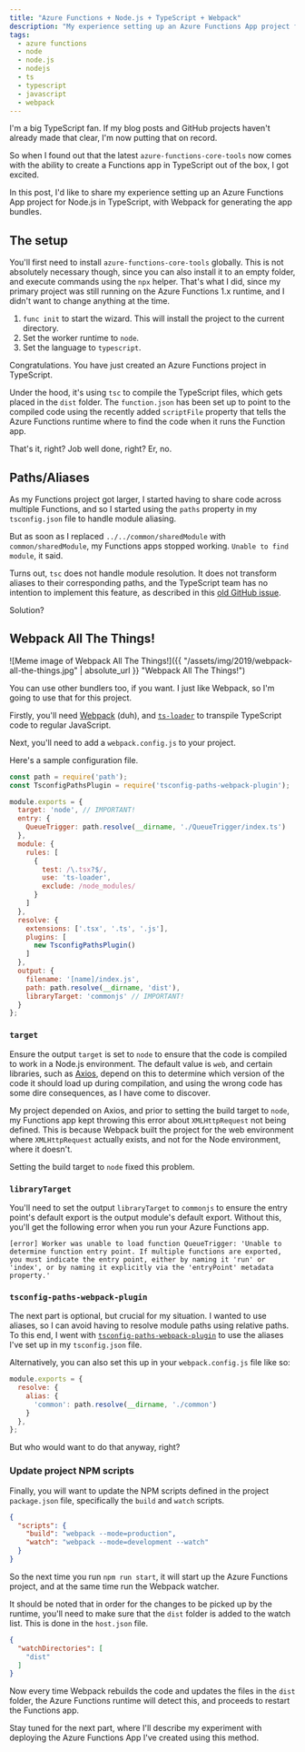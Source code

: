 ```yaml
---
title: "Azure Functions + Node.js + TypeScript + Webpack"
description: "My experience setting up an Azure Functions App project for Node.js in TypeScript using Webpack."
tags:
  - azure functions
  - node
  - node.js
  - nodejs
  - ts
  - typescript
  - javascript
  - webpack
---
```


I'm a big TypeScript fan. If my blog posts and GitHub projects haven't already made that clear, I'm now putting that on record.

So when I found out that the latest `azure-functions-core-tools` now comes with the ability to create a Functions app in TypeScript out of the box, I got excited.

In this post, I'd like to share my experience setting up an Azure Functions App project for Node.js in TypeScript, with Webpack for generating the app bundles.

<!--more-->

## The setup

You'll first need to install `azure-functions-core-tools` globally. This is not absolutely necessary though, since you can also install it to an empty folder, and execute commands using the `npx` helper. That's what I did, since my primary project was still running on the Azure Functions 1.x runtime, and I didn't want to change anything at the time.

1. `func init` to start the wizard. This will install the project to the current directory.
2. Set the worker runtime to `node`.
3. Set the language to `typescript`.

Congratulations. You have just created an Azure Functions project in TypeScript.

Under the hood, it's using `tsc` to compile the TypeScript files, which gets placed in the `dist` folder. The `function.json` has been set up to point to the compiled code using the recently added `scriptFile` property that tells the Azure Functions runtime where to find the code when it runs the Function app.

That's it, right? Job well done, right? Er, no.

## Paths/Aliases

As my Functions project got larger, I started having to share code across multiple Functions, and so I started using the `paths` property in my `tsconfig.json` file to handle module aliasing.

But as soon as I replaced `../../common/sharedModule` with `common/sharedModule`, my Functions apps stopped working. `Unable to find module`, it said.

Turns out, `tsc` does not handle module resolution. It does not transform aliases to their corresponding paths, and the TypeScript team has no intention to implement this feature, as described in this [old GitHub issue][0].

Solution?

## Webpack All The Things!

![Meme image of Webpack All The Things!]({{ "/assets/img/2019/webpack-all-the-things.jpg" | absolute_url }} "Webpack All The Things!")

You can use other bundlers too, if you want. I just like Webpack, so I'm going to use that for this project.

Firstly, you'll need [Webpack][1] (duh), and [`ts-loader`][2] to transpile TypeScript code to regular JavaScript.

Next, you'll need to add a `webpack.config.js` to your project.

Here's a sample configuration file.

```js
const path = require('path');
const TsconfigPathsPlugin = require('tsconfig-paths-webpack-plugin');

module.exports = {
  target: 'node', // IMPORTANT!
  entry: {
    QueueTrigger: path.resolve(__dirname, './QueueTrigger/index.ts')
  },
  module: {
    rules: [
      {
        test: /\.tsx?$/,
        use: 'ts-loader',
        exclude: /node_modules/
      }
    ]
  },
  resolve: {
    extensions: ['.tsx', '.ts', '.js'],
    plugins: [
      new TsconfigPathsPlugin()
    ]
  },
  output: {
    filename: '[name]/index.js',
    path: path.resolve(__dirname, 'dist'),
    libraryTarget: 'commonjs' // IMPORTANT!
  }
};
```

### `target`

Ensure the output `target` is set to `node` to ensure that the code is compiled to work in a Node.js environment. The default value is `web`, and certain libraries, such as [Axios][3], depend on this to determine which version of the code it should load up during compilation, and using the wrong code has some dire consequences, as I have come to discover.

My project depended on Axios, and prior to setting the build target to `node`, my Functions app kept throwing this error about `XMLHttpRequest` not being defined. This is because Webpack built the project for the web environment where `XMLHttpRequest` actually exists, and not for the Node environment, where it doesn't.

Setting the build target to `node` fixed this problem.

### `libraryTarget`

You'll need to set the output `libraryTarget` to `commonjs` to ensure the entry point's default export is the output module's default export. Without this, you'll get the following error when you run your Azure Functions app.

```
[error] Worker was unable to load function QueueTrigger: 'Unable to determine function entry point. If multiple functions are exported, you must indicate the entry point, either by naming it 'run' or 'index', or by naming it explicitly via the 'entryPoint' metadata property.'
```

### `tsconfig-paths-webpack-plugin`

The next part is optional, but crucial for my situation. I wanted to use aliases, so I can avoid having to resolve module paths using relative paths. To this end, I went with [`tsconfig-paths-webpack-plugin`][4] to use the aliases I've set up in my `tsconfig.json` file.

Alternatively, you can also set this up in your `webpack.config.js` file like so:

```js
module.exports = {
  resolve: {
    alias: {
      'common': path.resolve(__dirname, './common')
    }
  },
};
```

But who would want to do that anyway, right?

### Update project NPM scripts

Finally, you will want to update the NPM scripts defined in the project `package.json` file, specifically the `build` and `watch` scripts.

```json
{
  "scripts": {
    "build": "webpack --mode=production",
    "watch": "webpack --mode=development --watch"
  }
}
```

So the next time you run `npm run start`, it will start up the Azure Functions project, and at the same time run the Webpack watcher.

It should be noted that in order for the changes to be picked up by the runtime, you'll need to make sure that the `dist` folder is added to the watch list. This is done in the `host.json` file.

```json
{
  "watchDirectories": [
    "dist"
  ]
}
```

Now every time Webpack rebuilds the code and updates the files in the `dist` folder, the Azure Functions runtime will detect this, and proceeds to restart the Functions app.

Stay tuned for the next part, where I'll describe my experiment with deploying the Azure Functions App I've created using this method.

[0]: https://github.com/Microsoft/TypeScript/issues/10866
[1]: https://www.npmjs.com/package/webpack
[2]: https://www.npmjs.com/package/ts-loader
[3]: https://www.npmjs.com/package/axios
[4]: https://www.npmjs.com/package/tsconfig-paths-webpack-plugin